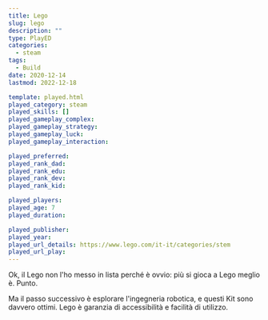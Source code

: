 ```yaml
---
title: Lego
slug: lego
description: ""
type: PlayED
categories:
  - steam
tags:
  - Build
date: 2020-12-14
lastmod: 2022-12-18

template: played.html
played_category: steam
played_skills: []
played_gameplay_complex: 
played_gameplay_strategy: 
played_gameplay_luck: 
played_gameplay_interaction: 

played_preferred: 
played_rank_dad: 
played_rank_edu: 
played_rank_dev: 
played_rank_kid: 

played_players: 
played_age: 7
played_duration: 

played_publisher: 
played_year: 
played_url_details: https://www.lego.com/it-it/categories/stem
played_url_play: 
---
```


Ok, il Lego non l'ho messo in lista perché è ovvio: più si gioca a Lego meglio è. Punto.

Ma il passo successivo è esplorare l'ingegneria robotica, e questi Kit sono davvero ottimi. Lego è garanzia di accessibilità e facilità di utilizzo.
